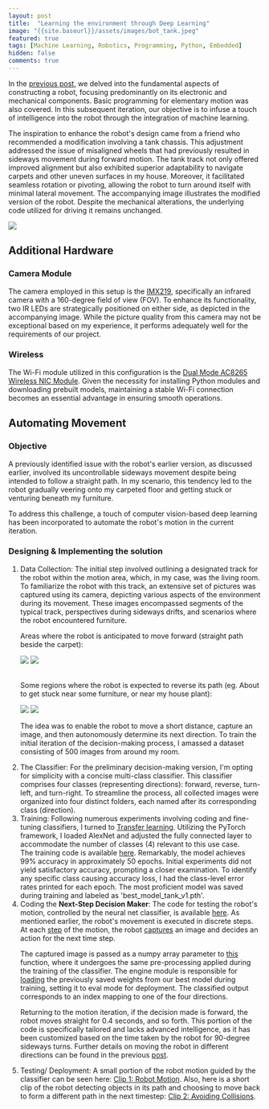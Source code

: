 ```yaml
---
layout: post
title:  "Learning the environment through Deep Learning"
image: "{{site.baseurl}}/assets/images/bot_tank.jpeg"
featured: true
tags: [Machine Learning, Robotics, Programming, Python, Embedded]
hidden: false
comments: true
---
```


In the <a href="https://srjit.github.io/elementary-blocks-of-robotics/">previous post</a>, we delved into the fundamental aspects of constructing a robot, focusing predominantly on its electronic and mechanical components. Basic programming for elementary motion was also covered. In this subsequent iteration, our objective is to infuse a touch of intelligence into the robot through the integration of machine learning.

The inspiration to enhance the robot's design came from a friend who recommended a modification involving a tank chassis. This adjustment addressed the issue of misaligned wheels that had previously resulted in sideways movement during forward motion. The tank track not only offered improved alignment but also exhibited superior adaptability to navigate carpets and other uneven surfaces in my house. Moreover, it facilitated seamless rotation or pivoting, allowing the robot to turn around itself with minimal lateral movement. The accompanying image illustrates the modified version of the robot. Despite the mechanical alterations, the underlying code utilized for driving it remains unchanged.

<img src="{{ site.baseurl }}/assets/images/bot_tank.jpeg"/>

## **Additional Hardware**

### **Camera Module**

The camera employed in this setup is the <a href="https://www.aliexpress.us/item/2255800029242375.html">IMX219</a>, specifically an infrared camera with a 160-degree field of view (FOV). To enhance its functionality, two IR LEDs are strategically positioned on either side, as depicted in the accompanying image. While the picture quality from this camera may not be exceptional based on my experience, it performs adequately well for the requirements of our project.

### **Wireless**

The Wi-Fi module utilized in this configuration is the <a href="https://www.amazon.com/gp/product/B07SM4SPLV">Dual Mode AC8265 Wireless NIC Module</a>. Given the necessity for installing Python modules and downloading prebuilt models, maintaining a stable Wi-Fi connection becomes an essential advantage in ensuring smooth operations.
## **Automating Movement**

### **Objective**

A previously identified issue with the robot's earlier version, as discussed earlier, involved its uncontrollable sideways movement despite being intended to follow a straight path. In my scenario, this tendency led to the robot gradually veering onto my carpeted floor and getting stuck or venturing beneath my furniture.

To address this challenge, a touch of computer vision-based deep learning has been incorporated to automate the robot's motion in the current iteration.


### **Designing & Implementing the solution**

<ol class="ol-post">

<li> Data Collection: The initial step involved outlining a designated track for the robot within the motion area, which, in my case, was the living room. To familiarize the robot with this track, an extensive set of pictures was captured using its camera, depicting various aspects of the environment during its movement. These images encompassed segments of the typical track, perspectives during sideways drifts, and scenarios where the robot encountered furniture.

Areas where the robot is anticipated to move forward (straight path beside the carpet):

<div align="left">
  <img src="{{ site.baseurl }}/assets/images/room1.jpeg"/>
  <img src="{{ site.baseurl }}/assets/images/room2.jpeg"/>
</div>

<br/>

Some regions where the robot is expected to reverse its path (eg. About to get stuck near some furniture, or near my house plant):

<div align="left">
  <img src="{{ site.baseurl }}/assets/images/room3.jpeg"/>
  <img src="{{ site.baseurl }}/assets/images/room4.jpeg"/>
</div>

The idea was to enable the robot to move a short distance, capture an image, and then autonomously determine its next direction. To train the initial iteration of the decision-making process, I amassed a dataset consisting of 500 images from around my room.

</li>

<li> The Classifier: For the preliminary decision-making version, I'm opting for simplicity with a concise multi-class classifier. This classifier comprises four classes (representing directions): forward, reverse, turn-left, and turn-right. To streamline the process, all collected images were organized into four distinct folders, each named after its corresponding class (direction).</li>

<li>
Training: Following numerous experiments involving coding and fine-tuning classifiers, I turned to <a href="https://en.wikipedia.org/wiki/Transfer_learning">Transfer learning</a>. Utilizing the PyTorch framework, I loaded AlexNet and adjusted the fully connected layer to accommodate the number of classes (4) relevant to this use case.
<br>
The training code is available <a href="https://github.com/srjit/jetson-scripts/blob/main/01%20Environment/train-decision-making.ipynb">here</a>. Remarkably, the model achieves 99% accuracy in approximately 50 epochs. Initial experiments did not yield satisfactory accuracy, prompting a closer examination. To identify any specific class causing accuracy loss, I had the class-level error rates printed for each epoch. The most proficient model was saved during training and labeled as 'best_model_tank_v1.pth'.
</li>

<li>
Coding the <b>Next-Step Decision Maker</b>: The code for testing the robot's motion, controlled by the neural net classifier, is available <a href="https://github.com/srjit/jetson-scripts/blob/main/01%20Environment/living_room_track.py">here</a>. As mentioned earlier, the robot's movement is executed in discrete steps. At each <a href="https://github.com/srjit/jetson-scripts/blob/316c835b9fadadbc13f7c49f85b97bf4c6805c29/01%20Environment/living_room_track.py#L110">step</a> of the motion, the robot <a href="https://github.com/srjit/jetson-scripts/blob/316c835b9fadadbc13f7c49f85b97bf4c6805c29/01%20Environment/living_room_track.py#L115">captures</a> an image and decides an action for the next time step. <br/>

The captured image is passed as a numpy array parameter to <a href="https://github.com/srjit/jetson-scripts/blob/316c835b9fadadbc13f7c49f85b97bf4c6805c29/01%20Environment/decision_engine.py#L43">this</a> function, where it undergoes the same pre-processing applied during the training of the classifier. The engine module is responsible for <a href="https://github.com/srjit/jetson-scripts/blob/main/01%20Environment/decision_engine.py#L22">loading</a> the previously saved weights from our best model during training, setting it to eval mode for deployment. The classified output corresponds to an index mapping to one of the four directions. <br/>

Returning to the motion iteration, if the decision made is forward, the robot moves straight for 0.4 seconds, and so forth. This portion of the code is specifically tailored and lacks advanced intelligence, as it has been customized based on the time taken by the robot for 90-degree sideways turns. Further details on moving the robot in different directions can be found in the previous <a href="https://srjit.github.io/elementary-blocks-of-robotics/">post</a>.
</li>

<li> Testing/ Deployment: A small portion of the robot motion guided by the classifier can be seen here: <a href="https://youtube.com/shorts/DHARDDDx3bk?feature=share">Clip 1: Robot Motion</a>. Also, here is a short clip of the robot detecting objects in its path and choosing to move back to form a different path in the next timestep: <a href="https://youtube.com/shorts/d4d3PlKnxdY?feature=share"> Clip 2: Avoiding Collisions</a>. </li>

</ol>